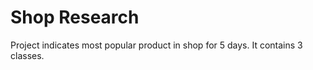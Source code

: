 #       Shop Research

Project indicates most popular product in shop for 5 days.
It contains 3 classes.